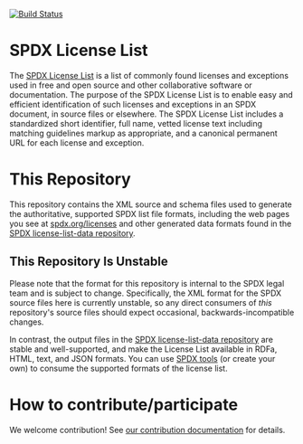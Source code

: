 [![Build Status](https://api.travis-ci.org/spdx/license-list-XML.svg?branch=master)](https://travis-ci.org/spdx/license-list-XML)
# SPDX License List
The [SPDX License List](https://spdx.org/licenses/) is a list of commonly found licenses and exceptions used in free and open source and other collaborative software or documentation. The purpose of the SPDX License List is to enable easy and efficient identification of such licenses and exceptions in an SPDX document, in source files or elsewhere. The SPDX License List includes a standardized short identifier, full name, vetted license text including matching guidelines markup as appropriate, and a canonical permanent URL for each license and exception.

# This Repository
This repository contains the XML source and schema files used to generate the authoritative, supported SPDX list file formats, including the web pages you see at [spdx.org/licenses](https://spdx.org/licenses/) and other generated data formats found in the [SPDX license-list-data repository](https://github.com/spdx/license-list-data). 

## This Repository Is Unstable
Please note that the format for this repository is internal to the SPDX legal team and is subject to change. Specifically, the XML format for the SPDX source files here is currently unstable, so any direct consumers of _this_ repository's source files should expect occasional, backwards-incompatible changes.

In contrast, the output files in the [SPDX license-list-data repository](https://github.com/spdx/license-list-data) are stable and well-supported, and make the License List available in RDFa, HTML, text, and JSON formats. You can use [SPDX tools](https://github.com/spdx/tools) (or create your own) to consume the supported formats of the license list.

# How to contribute/participate 

We welcome contribution!  See [our contribution documentation](CONTRIBUTING.md) for details.